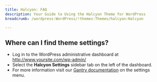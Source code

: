 ```yaml
---
title: Halcyon: FAQ
description: Your Guide to Using the Halcyon Theme for WordPress
breadcrumb: /wordpress:WordPress/!themes:Themes/halcyon:Halcyon

---
```


Where can I find theme settings?
-----
* Log in to the WordPress administrative dashboard at http://www.yoursite.com/wp-admin/
* Select the **Halcyon Settings** sidebar tab on the left of the dashboard.
* For more information visit our [Gantry documentation](http://docs.gantry.org/gantry4/configure) on the settings menu.

[gantry]: http://docs.gantry.org/gantry4/configure